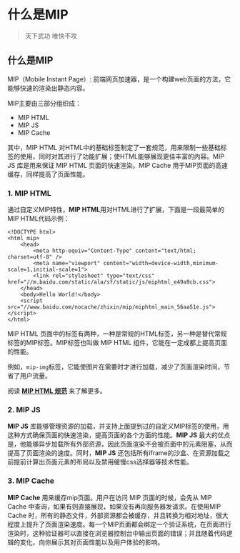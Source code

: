 # 什么是MIP

> 天下武功 唯快不攻

## 什么是MIP

MIP（Mobile Instant Page）: 前端网页加速器，是一个构建web页面的方法，它能够快速的渲染出静态内容。

MIP主要由三部分组织成：

- MIP HTML
- MIP JS
- MIP Cache

其中，MIP HTML 对HTML中的基础标签制定了一套规范，用来限制一些基础标签的使用，同时对其进行了功能扩展；使HTML能够展现更佳丰富的内容。MIP JS 库是用来保证 MIP HTML 页面的快速渲染。MIP Cache 用于MIP页面的高速缓存，同样提高了页面性能。

### 1. MIP HTML

通过自定义MIP特性，**MIP HTML**用对HTML进行了扩展，下面是一段最简单的MIP HTML代码示例：

```
<!DOCTYPE html>
<html mip>
    <head>
        <meta http-equiv="Content-Type" content="text/html; charset=utf-8" />
        <meta name="viewport" content="width=device-width,minimum-scale=1,initial-scale=1">
        <link rel="stylesheet" type="text/css" href="//m.baidu.com/static/ala/sf/static/js/miphtml_e49a9cb.css">
    </head>
    <body>Hello World!</body>
    <script src="//www.baidu.com/nocache/zhixin/mip/miphtml_main_56aa51e.js"></script>   
</html>
```

MIP HTML 页面中的标签有两种，一种是常规的HTML标签，另一种是替代常规标签的MIP标签。MIP标签也叫做 MIP HTML 组件，它能在一定成都上提高页面的性能。

例如，`mip-img`标签，它能使图片在需要时才进行加载，减少了页面渲染时间，节省了用户流量。

阅读 [**MIP HTML 规范**](http://mip.baidu.com/#./docs/3_reference/standard.md) 来了解更多。

### 2. MIP JS

**MIP JS** 库能够管理资源的加载，并支持上面提到过的自定义MIP标签的使用，用这种方式确保页面的快速渲染，提高页面的各个方面的性能。**MIP JS** 最大的优点是，他能够异步加载所有外部资源，因此页面渲染不会被页面中的元素阻塞，从而提高了页面渲染的速度。同时，**MIP JS** 还包括所有iframe的沙盒、在资源加载之前提前计算出页面元素的布局以及禁用缓慢css选择器等技术性能。

### 3. MIP Cache

**MIP Cache** 用来缓存mip页面。用户在访问 MIP 页面的时候，会先从 MIP Cache 中查询，如果有则直接展现，如果没有再向服务器发请求。在使用MIP Cache 时，所有的静态文件，外部资源都会被缓存，并且转换为相对地址，很大程度上提升了页面渲染速度。每一个MIP页面都会绑定一个验证系统，在页面进行渲染时，这种验证器可以直接在浏览器控制台中输出页面的错误；并且随着代码逻辑的变化，向你展示其对页面性能以及用户体验的影响。


